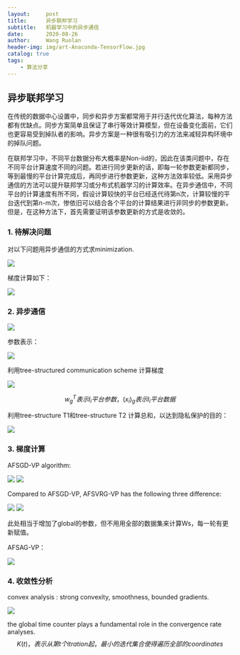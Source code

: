 ```yaml
---
layout:     post
title:      异步联邦学习
subtitle:   机器学习中的异步通信
date:       2020-08-26
author:     Wang Ruolan
header-img: img/art-Anaconda-TensorFlow.jpg
catalog: true
tags:
    - 算法分享
---
```


## 异步联邦学习

在传统的数据中心设置中，同步和异步方案都常用于并行迭代优化算法，每种方法都有优缺点。同步方案简单且保证了串行等效计算模型，但在设备变化面前，它们也更容易受到掉队者的影响。异步方案是一种很有吸引力的方法来减轻异构环境中的掉队问题。

在联邦学习中，不同平台数据分布大概率是Non-iid的，因此在该类问题中，存在不同平台计算速度不同的问题。若进行同步更新的话，即每一轮参数更新都同步，等到最慢的平台计算完成后，再同步进行参数更新，这种方法效率较低。采用异步通信的方法可以提升联邦学习或分布式机器学习的计算效率。在异步通信中，不同平台的计算速度有所不同，假设计算较快的平台已经迭代待第n次，计算较慢的平台迭代到第n-m次，惨依旧可以结合各个平台的计算结果进行非同步的参数更新。但是，在这种方法下，首先需要证明该参数更新的方式是收敛的。

### 1. 待解决问题

对以下问题用异步通信的方式求minimization.

<img src="/img/image-20200826163913570.png"/>

梯度计算如下：

<img src="/img/image-20200826180558294.png"/>

### 2. 异步通信

<img src="/img/image-20200826165551869.png"/>

参数表示：

<img src="/img/image-20200827105554803.png"/>

利用tree-structured communication scheme 计算梯度

<img src="/img/image-20200827113116351.png"/>

$$
w^T_g 表示l_i平台参数， (x_i)_g表示l_i平台数据
$$


利用tree-structure T1和tree-structure T2 计算总和，以达到隐私保护的目的：

<img src="/img/image-20200827114948753.png"/>

###  3. 梯度计算

AFSGD-VP algorithm:

<img src="/img/image-20200827115841970.png"/>

<img src="/img/image-20200827115853195.png"/>

Compared to AFSGD-VP, AFSVRG-VP has the following three difference:

<img src="/img/image-20200827120319543.png"/>

<img src="/img/image-20200827120338354.png"/>

此处相当于增加了global的参数，但不用用全部的数据集来计算Ws，每一轮有更新赋值。

AFSAG-VP：

<img src="/img/image-20200827121049442.png"/>

### 4. 收敛性分析

convex analysis : strong convexity, smoothness, bounded gradients.

<img src="/img/image-20200827153033284.png"/>

the global time counter plays a fundamental role in the convergence rate analyses.
$$
K(t)，表示从第t个itration起，最小的迭代集合使得遍历全部的coordinates
$$
